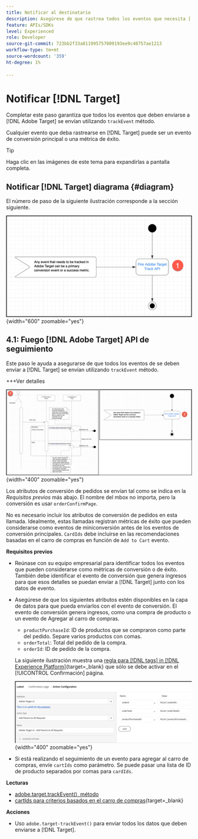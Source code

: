 ```yaml
---
title: Notificar al destinatario
description: Asegúrese de que rastrea todos los eventos que necesita [!DNL Target] se envían utilizando el método trackEvent.
feature: APIs/SDKs
level: Experienced
role: Developer
source-git-commit: 723bb2f33a011995757009193ee9c48757ae1213
workflow-type: tm+mt
source-wordcount: '359'
ht-degree: 1%

---
```


# Notificar [!DNL Target]

Completar este paso garantiza que todos los eventos que deben enviarse a [!DNL Adobe Target] se envían utilizando `trackEvent` método.

Cualquier evento que deba rastrearse en [!DNL Target] puede ser un evento de conversión principal o una métrica de éxito.

>[!TIP]
>
>Haga clic en las imágenes de este tema para expandirlas a pantalla completa.

## Notificar [!DNL Target] diagrama {#diagram}

El número de paso de la siguiente ilustración corresponde a la sección siguiente.

![Diagrama de Notificar a Target](/help/dev/patterns/recs-atjs/assets/diagram-notify-target.png){width="600" zoomable="yes"}

## 4.1: Fuego [!DNL Adobe Target] API de seguimiento

Este paso le ayuda a asegurarse de que todos los eventos de se deben enviar a [!DNL Target] se envían utilizando `trackEvent` método.

+++Ver detalles

![Activar el diagrama API de seguimiento de Adobe Target](/help/dev/patterns/recs-atjs/assets/fire-adobe-target-track-api-diagram-combined.png){width="400" zoomable="yes"}

Los atributos de conversión de pedidos se envían tal como se indica en la *Requisitos previos* más abajo. El nombre del mbox no importa, pero la conversión es usar `orderConfirmPage`.

No es necesario incluir los atributos de conversión de pedidos en esta llamada. Idealmente, estas llamadas registran métricas de éxito que pueden considerarse como eventos de miniconversión antes de los eventos de conversión principales. `CardIds` debe incluirse en las recomendaciones basadas en el carro de compras en función de `Add to Cart` evento.

**Requisitos previos**

* Reúnase con su equipo empresarial para identificar todos los eventos que pueden considerarse como métricas de conversión o de éxito. También debe identificar el evento de conversión que genera ingresos para que esos detalles se puedan enviar a [!DNL Target] junto con los datos de evento.
* Asegúrese de que los siguientes atributos estén disponibles en la capa de datos para que pueda enviarlos con el evento de conversión. El evento de conversión genera ingresos, como una compra de producto o un evento de Agregar al carro de compras.

   * `productPurchaseId`: ID de productos que se compraron como parte del pedido. Separe varios productos con comas.
   * `orderTotal`: Total del pedido de la compra.
   * `orderId`: ID de pedido de la compra.

  La siguiente ilustración muestra una [regla para [!DNL tags] in [!DNL Experience Platform]](https://experienceleague.adobe.com/docs/tags.html){target=_blank} que sólo se debe activar en el [!UICONTROL Confirmación] página.

  ![Página Configuración de la acción](/help/dev/patterns/recs-atjs/assets/action-configuration.png){width="400" zoomable="yes"}

* Si está realizando el seguimiento de un evento para agregar al carro de compras, envíe `cartIds` como parámetro. Se puede pasar una lista de ID de producto separados por comas para `cardIds`.

**Lecturas**

* [adobe.target.trackEvent(), método](/help/dev/implement/client-side/atjs/atjs-functions/adobe-target-trackevent.md)
* [cartIds para criterios basados en el carro de compras](https://experienceleague.adobe.com/docs/target/using/recommendations/criteria/base-the-recommendation-on-a-recommendation-key.html?lang=en#cart-based){target=_blank}

**Acciones**

* Uso `adobe.target-trackEvent()` para enviar todos los datos que deben enviarse a [!DNL Target].







